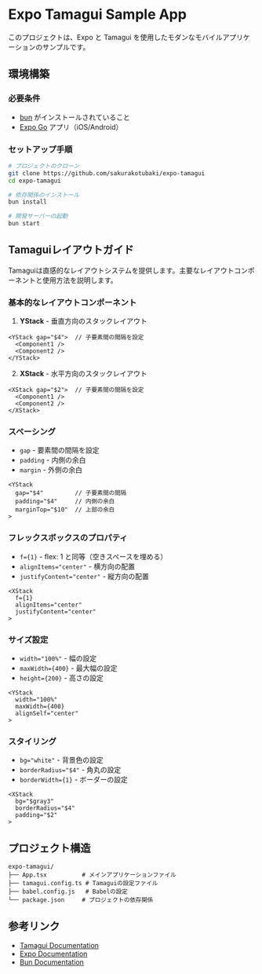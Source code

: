 # Expo Tamagui Sample App

このプロジェクトは、Expo と Tamagui を使用したモダンなモバイルアプリケーションのサンプルです。

## 環境構築

### 必要条件
- [bun](https://bun.sh) がインストールされていること
- [Expo Go](https://expo.dev/client) アプリ（iOS/Android）

### セットアップ手順

```bash
# プロジェクトのクローン
git clone https://github.com/sakurakotubaki/expo-tamagui
cd expo-tamagui

# 依存関係のインストール
bun install

# 開発サーバーの起動
bun start
```

## Tamaguiレイアウトガイド

Tamaguiは直感的なレイアウトシステムを提供します。主要なレイアウトコンポーネントと使用方法を説明します。

### 基本的なレイアウトコンポーネント

1. **YStack** - 垂直方向のスタックレイアウト
```tsx
<YStack gap="$4">  // 子要素間の間隔を設定
  <Component1 />
  <Component2 />
</YStack>
```

2. **XStack** - 水平方向のスタックレイアウト
```tsx
<XStack gap="$2">  // 子要素間の間隔を設定
  <Component1 />
  <Component2 />
</XStack>
```

### スペーシング

- `gap` - 要素間の間隔を設定
- `padding` - 内側の余白
- `margin` - 外側の余白

```tsx
<YStack
  gap="$4"         // 子要素間の間隔
  padding="$4"     // 内側の余白
  marginTop="$10"  // 上部の余白
>
```

### フレックスボックスのプロパティ

- `f={1}` - flex: 1 と同等（空きスペースを埋める）
- `alignItems="center"` - 横方向の配置
- `justifyContent="center"` - 縦方向の配置

```tsx
<XStack
  f={1}
  alignItems="center"
  justifyContent="center"
>
```

### サイズ設定

- `width="100%"` - 幅の設定
- `maxWidth={400}` - 最大幅の設定
- `height={200}` - 高さの設定

```tsx
<YStack
  width="100%"
  maxWidth={400}
  alignSelf="center"
>
```

### スタイリング

- `bg="white"` - 背景色の設定
- `borderRadius="$4"` - 角丸の設定
- `borderWidth={1}` - ボーダーの設定

```tsx
<XStack
  bg="$gray3"
  borderRadius="$4"
  padding="$2"
>
```

## プロジェクト構造

```
expo-tamagui/
├── App.tsx          # メインアプリケーションファイル
├── tamagui.config.ts # Tamaguiの設定ファイル
├── babel.config.js   # Babelの設定
└── package.json     # プロジェクトの依存関係
```

## 参考リンク

- [Tamagui Documentation](https://tamagui.dev)
- [Expo Documentation](https://docs.expo.dev)
- [Bun Documentation](https://bun.sh)
